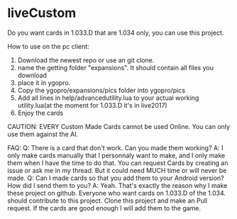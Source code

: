 # liveCustom
Do you want cards in 1.033.D that are 1.034 only, you can use this project.

How to use on the pc client: 
1. Download the newest repo or use an git clone. 
2. name the getting folder "expansions". It should contain all files you download
3. place it in ygopro. 
4. Copy the ygopro/expansions/pics folder into ygopro/pics
5. Add all lines in help/advancedutility.lua to your actual working utility.lua(at the moment for 1.033.D it's in live2017)
6. Enjoy the cards

CAUTION: EVERY Custom Made Cards cannot be used Online. You can only use them against the AI. 

FAQ: 
Q: There is a card that don't work. Can you made them working?
A: I only make cards manually that I personnaly want to make, and I only make them when I have the time to do that. You can request Cards by creating an issue or ask me in my thread. But it could need MUCH time or will never be made. 
Q: Can I made cards so that you add them to your Android version? How did I send them to you? 
A: Yeah. That's exactly the reason why I make these project on github. Everyone who want cards on 1.033.D of the 1.034. should contribute to this project. Clone this project and make an Pull request. If the cards are good enough I will add them to the game. 